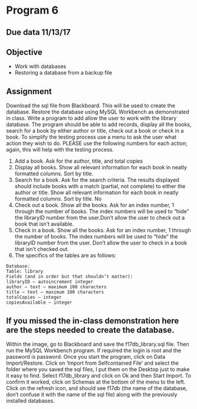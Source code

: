 
# Program 6

## Due data 11/13/17

## Objective
- Work with databases
- Restoring a database from a backup file

## Assignment
Download the sql file from Blackboard. This will be used to create the database.
Restore the database using MySQL Workbench as demonstrated in class.
Write a program to add allow the user to work with the library database. The program
should be able to add records, display all the books, search for a book by either author
or title, check out a book or check in a book.
To simplify the testing process use a menu to ask the user what action they wish to do.
PLEASE use the following numbers for each action; again, this will help with the testing
process.
1. Add a book. Ask for the author, title, and total copies
2. Display all books. Show all relevant information for each book in neatly formatted
columns. Sort by title.
3. Search for a book. Ask for the search criteria. The results displayed should
include books with a match (partial, not complete) to either the author or title.
Show all relevant information for each book in neatly formatted columns. Sort by
title. No
4. Check out a book. Show all the books. Ask for an index number, 1 through the
number of books. The index numbers will be used to “hide” the libraryID number
from the user.Don’t allow the user to check out a book that isn’t available.
5. Check in a book. Show all the books. Ask for an index number, 1 through the
number of books. The index numbers will be used to “hide” the libraryID number
from the user. Don’t allow the user to check in a book that isn’t checked out.
6. The specifics of the tables are as follows:
```
Database:
Table: library
Fields (and in order but that shouldn’t matter):
libraryID – autoincrement integer
author – text – maximum 100 characters
title – text – maximum 100 characters
totalCopies – integer
copiesAvailable – integer
```
## If you missed the in-class demonstration here are the steps needed to create the database.
Within the image, go to Blackboard and save the f17db_library.sql file. Then run the
MySQL Workbench program. If required the login is root and the password is password.
Once you start the program, click on Data Import/Restore. Click on ‘Import from Selfcontained
File’ and select the folder where you saved the sql files, I put them on the
Desktop just to make it easy to find. Select f17db_library and click on Ok and then Start
Import. To confirm it worked, click on Schemas at the bottom of the menu to the left.
Click on the refresh icon, and should see f17db (the name of the database, don’t
confuse it with the name of the sql file) along with the previously installed databases.
 
